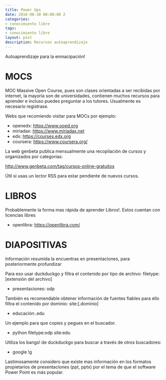 ```yaml
---
title: Power Ups
date: 2016-08-30 00:00:00 Z
categories:
- conocimiento libre
tags:
- conocimiento libre
layout: post
description: Recursos autoaprendizaje
---
```


Autoaprendizaje para la enmacipación!

# **MOCS**
MOC Massive Open Course, pues son clases orientadas a ser recibidas por internet, la mayoría son de universidades, contienen muchos recursos para aprender e incluso puedes preguntar a los tutores. Usualmente es necesario registrase.

Webs que recomiendo visitar para MOCs por ejemplo:

* openedx: https://www.ooed.org
* miriadax: https://www.miriadax.net
* edx: https://courses.edx.org
* coursera: https://www.coursera.org/

La web genbeta publica mensualmente una recopilación de cursos y organizados por categorias:

http://www.genbeta.com/tag/cursos-online-gratuitos

Útil si usas un lector RSS para estar pendiente de nuevos cursos.

# **LIBROS**
Probablemente la forma mas rápida de aprender Libros!. Estos cuentan con licencias libres

* openlibra: https://openlibra.com/

# **DIAPOSITIVAS**
Información resumida la encuentras en presentaciones, para posteriormente profundizar

Para eso usar duckduckgo y filtra el contenido por tipo de archivo:
filetype:[extensión del archivo]

* presentaciones: odp

También es recomendable obtener información de fuentes fiables para ello filtra el contenido por dominio:
site:[.dominio]

* educación:.edu

Un ejemplo para que copies y pegues en el buscador.

* python filetype:odp site:edu

Utiliza los bangs! de duckduckgo para buscar a través de otros buscadores:

* google !g

Lastimosamente considero que existe mas información en los formatos propietarios de presentaciones (ppt, pptx) por el tema de que el software Power Point es más popular.

